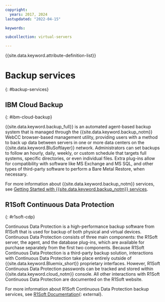 ```yaml
---
copyright:
  years: 2017, 2024
lastupdated: "2022-04-15"

keywords: 

subcollection: virtual-servers

---
```


{{site.data.keyword.attribute-definition-list}}

# Backup services
{: #backup-services}

## IBM Cloud Backup
{: #ibm-cloud-backup}

{{site.data.keyword.backup_full}} is an automated agent-based backup system that is managed through the {{site.data.keyword.backup_notm}} WebCC browser-based management utility, providing users with a method to back up data between servers in one or more data centers on the {{site.data.keyword.BluSoftlayer}} network.  Administrators can set backups to follow an hourly, daily, weekly, or custom schedule that targets full systems, specific directories, or even individual files.  Extra plug-ins allow for compatibility with software like MS Exchange and MS SQL, and other types of third-party software to perform a Bare Metal Restore, when necessary.

For more information about {{site.data.keyword.backup_notm}} services, see [Getting Started with {{site.data.keyword.backup_notm}} services](/docs/Backup?topic=Backup-getting-started).

## R1Soft Continuous Data Protection
{: #r1soft-cdp}

Continuous Data Protection is a high-performance backup software from R1Soft that is used for backup of both physical and virtual devices. Continuous Data Protection consists of three main components: the R1Soft server, the agent, and the database plug-ins, which are available for purchase separately from the first two components. Because R1Soft Continuous Data Protection is a third-party backup solution, interactions with Continuous Data Protection take place entirely outside of {{site.data.keyword.Bluemix_short}} proprietary interfaces. However, R1Soft Continuous Data Protection passwords can be tracked and stored within {{site.data.keyword.cloud_notm}} console. All other interactions with R1Soft Continuous Data Protection are documented on the R1Soft website.

For more information about R1Soft Continuous Data Protection backup services, see [R1Soft Documentation](http://wiki.r1soft.com/display/ServerBackupManager){: external}.

